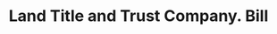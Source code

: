 ---
doi: 10.7916/D8V70WQC
date_other: '1889'
date_other_textual: '1889'
form: printed ephemera
genre:
- Invoices
name:
- Land Title and Trust Company
object_in_context_url: https://biggert.cul.columbia.edu/items/view/ave_biggert_01428
subject_hierarchical_geographic:
- Philadelphia, Pennsylvania, United States
subject_name:
- Land Title and Trust Company
title: Land Title and Trust Company. Bill
sort_title: Land Title and Trust Company. Bill
call_number: ave_biggert_01428
coordinates:
- 40.00944444444445,-75.13333333333334
pid: ave_biggert_01428
identifiers: ave_biggert_01428
thumbnail: false
permalink: /biggert/ave_biggert_01428/
layout: iiif-image-page
---